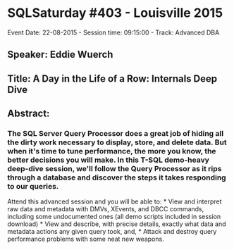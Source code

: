 # SQLSaturday #403 - Louisville 2015
Event Date: 22-08-2015 - Session time: 09:15:00 - Track: Advanced DBA
## Speaker: Eddie Wuerch
## Title: A Day in the Life of a Row: Internals Deep Dive
## Abstract:
### The SQL Server Query Processor does a great job of hiding all the dirty work necessary to display, store, and delete data. But when it's time to tune performance, the more you know, the better decisions you will make. In this T-SQL demo-heavy deep-dive session, we'll follow the Query Processor as it rips through a database and discover the steps it takes responding to our queries.
Attend this advanced session and you will be able to: * View and interpret raw data and metadata with DMVs, XEvents, and DBCC commands, including some undocumented ones (all demo scripts included in session download) * View and describe, with precise details, exactly what data and metadata actions any given query took, and, * Attack and destroy query performance problems with some neat new weapons.

